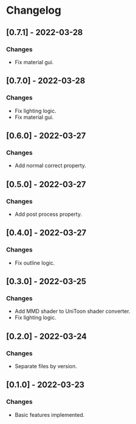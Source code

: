 # Changelog

## [0.7.1] - 2022-03-28
### Changes
- Fix material gui.

## [0.7.0] - 2022-03-28
### Changes
- Fix lighting logic.
- Fix material gui.

## [0.6.0] - 2022-03-27
### Changes
- Add normal correct property.

## [0.5.0] - 2022-03-27
### Changes
- Add post process property.

## [0.4.0] - 2022-03-27
### Changes
- Fix outline logic.

## [0.3.0] - 2022-03-25
### Changes
- Add MMD shader to UniToon shader converter.
- Fix lighting logic.

## [0.2.0] - 2022-03-24
### Changes
- Separate files by version.

## [0.1.0] - 2022-03-23
### Changes
- Basic features implemented.